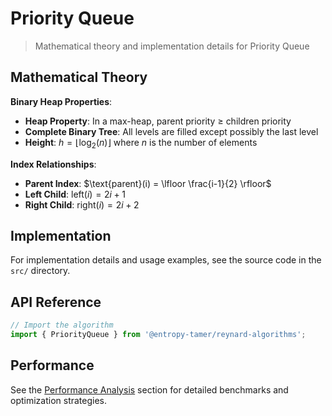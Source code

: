 # Priority Queue

> Mathematical theory and implementation details for Priority Queue

## Mathematical Theory

**Binary Heap Properties**:

- **Heap Property**: In a max-heap, parent priority ≥ children priority
- **Complete Binary Tree**: All levels are filled except possibly the last level
- **Height**: $h = \lfloor \log_2(n) \rfloor$ where $n$ is the number of elements

**Index Relationships**:

- **Parent Index**: $\text{parent}(i) = \lfloor \frac{i-1}{2} \rfloor$
- **Left Child**: $\text{left}(i) = 2i + 1$
- **Right Child**: $\text{right}(i) = 2i + 2$

## Implementation

For implementation details and usage examples, see the source code in the `src/` directory.

## API Reference

```typescript
// Import the algorithm
import { PriorityQueue } from '@entropy-tamer/reynard-algorithms';
```

## Performance

See the [Performance Analysis](../performance/) section for detailed benchmarks and optimization strategies.
